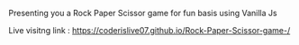 Presenting you a Rock Paper Scissor game for fun basis using Vanilla Js

Live visitng link : https://coderislive07.github.io/Rock-Paper-Scissor-game-/
